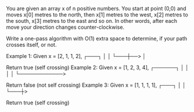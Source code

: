 You are given an array x of n positive numbers. You start at point (0,0) and moves x[0] metres to the north, then x[1] metres to the west, x[2] metres to the south, x[3] metres to the east and so on. In other words, after each move your direction changes counter-clockwise.

Write a one-pass algorithm with O(1) extra space to determine, if your path crosses itself, or not.

Example 1:
Given x = [2, 1, 1, 2],
┌───┐
│   │
└───┼──>
    │

Return true (self crossing)
Example 2:
Given x = [1, 2, 3, 4],
┌──────┐
│      │
│
│
└────────────>

Return false (not self crossing)
Example 3:
Given x = [1, 1, 1, 1],
┌───┐
│   │
└───┼>

Return true (self crossing)